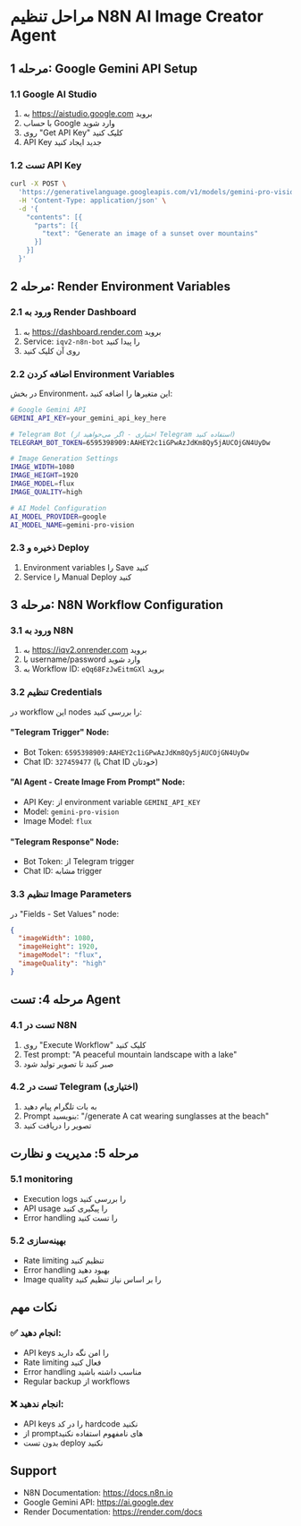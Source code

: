 # مراحل تنظیم N8N AI Image Creator Agent

## مرحله 1: Google Gemini API Setup

### 1.1 Google AI Studio
1. به https://aistudio.google.com بروید
2. با حساب Google وارد شوید
3. روی "Get API Key" کلیک کنید
4. API Key جدید ایجاد کنید

### 1.2 تست API Key
```bash
curl -X POST \
  'https://generativelanguage.googleapis.com/v1/models/gemini-pro-vision:generateContent?key=YOUR_API_KEY' \
  -H 'Content-Type: application/json' \
  -d '{
    "contents": [{
      "parts": [{
        "text": "Generate an image of a sunset over mountains"
      }]
    }]
  }'
```

## مرحله 2: Render Environment Variables

### 2.1 ورود به Render Dashboard
1. به https://dashboard.render.com بروید
2. Service: `iqv2-n8n-bot` را پیدا کنید
3. روی آن کلیک کنید

### 2.2 اضافه کردن Environment Variables
در بخش Environment، این متغیرها را اضافه کنید:

```bash
# Google Gemini API
GEMINI_API_KEY=your_gemini_api_key_here

# Telegram Bot (اختیاری - اگر می‌خواهید از Telegram استفاده کنید)
TELEGRAM_BOT_TOKEN=6595398909:AAHEY2c1iGPwAzJdKm8Qy5jAUCOjGN4UyDw

# Image Generation Settings
IMAGE_WIDTH=1080
IMAGE_HEIGHT=1920
IMAGE_MODEL=flux
IMAGE_QUALITY=high

# AI Model Configuration
AI_MODEL_PROVIDER=google
AI_MODEL_NAME=gemini-pro-vision
```

### 2.3 ذخیره و Deploy
1. Environment variables را Save کنید
2. Service را Manual Deploy کنید

## مرحله 3: N8N Workflow Configuration

### 3.1 ورود به N8N
1. به https://iqv2.onrender.com بروید
2. با username/password وارد شوید
3. به Workflow ID: `eQq68FzJwEitmGXl` بروید

### 3.2 تنظیم Credentials
در workflow این nodes را بررسی کنید:

#### "Telegram Trigger" Node:
- Bot Token: `6595398909:AAHEY2c1iGPwAzJdKm8Qy5jAUCOjGN4UyDw`
- Chat ID: `327459477` (یا Chat ID خودتان)

#### "AI Agent - Create Image From Prompt" Node:
- API Key: از environment variable `GEMINI_API_KEY`
- Model: `gemini-pro-vision`
- Image Model: `flux`

#### "Telegram Response" Node:
- Bot Token: از Telegram trigger
- Chat ID: مشابه trigger

### 3.3 تنظیم Image Parameters
در "Fields - Set Values" node:
```json
{
  "imageWidth": 1080,
  "imageHeight": 1920,
  "imageModel": "flux",
  "imageQuality": "high"
}
```

## مرحله 4: تست Agent

### 4.1 تست در N8N
1. روی "Execute Workflow" کلیک کنید
2. Test prompt: "A peaceful mountain landscape with a lake"
3. صبر کنید تا تصویر تولید شود

### 4.2 تست در Telegram (اختیاری)
1. به بات تلگرام پیام دهید
2. Prompt بنویسید: "/generate A cat wearing sunglasses at the beach"
3. تصویر را دریافت کنید

## مرحله 5: مدیریت و نظارت

### 5.1 monitoring
- Execution logs را بررسی کنید
- API usage را پیگیری کنید
- Error handling را تست کنید

### 5.2 بهینه‌سازی
- Rate limiting تنظیم کنید
- Error handling بهبود دهید
- Image quality را بر اساس نیاز تنظیم کنید

## نکات مهم

### ✅ انجام دهید:
- API keys را امن نگه دارید
- Rate limiting فعال کنید
- Error handling مناسب داشته باشید
- Regular backup از workflows

### ❌ انجام ندهید:
- API keys را در کد hardcode نکنید
- از prompt‌های نامفهوم استفاده نکنید
- بدون تست deploy نکنید

## Support
- N8N Documentation: https://docs.n8n.io
- Google Gemini API: https://ai.google.dev
- Render Documentation: https://render.com/docs